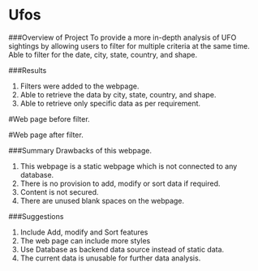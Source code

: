 # Ufos

###Overview of Project
To provide a more in-depth analysis of UFO sightings by allowing users to filter for multiple criteria at the same time. Able to filter for the date, city, state, country, and shape.


###Results
1.	Filters were added to the webpage.
2.	Able to retrieve the data by city, state, country, and shape.
3.	Able to retrieve only specific data as per requirement.

#Web page before filter.

#Web page after filter.
 
###Summary
Drawbacks of this webpage.
1.	This webpage is a static webpage which is not connected to any database.
2.	There is no provision to add, modify or sort data if required.
3.	 Content is not secured.
4.	There are unused blank spaces on the webpage.


###Suggestions
1.	Include Add, modify and Sort features
2.	The web page can include more styles
3.	Use Database as backend data source instead of static data.
4.	The current data is unusable for further data analysis.




